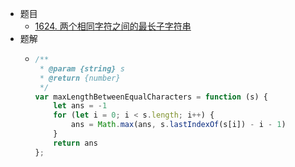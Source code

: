 - 题目
	- [1624. 两个相同字符之间的最长子字符串](https://leetcode.cn/problems/largest-substring-between-two-equal-characters/)
- 题解
	- ```js
	  /**
	   * @param {string} s
	   * @return {number}
	   */
	  var maxLengthBetweenEqualCharacters = function (s) {
	      let ans = -1
	      for (let i = 0; i < s.length; i++) {
	          ans = Math.max(ans, s.lastIndexOf(s[i]) - i - 1)
	      }
	      return ans 
	  };
	  ```